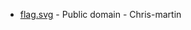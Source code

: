 * [flag.svg](https://commons.wikimedia.org/wiki/File:Aust-Agder_våpen.svg) - Public domain - Chris-martin
